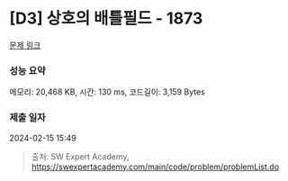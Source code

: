 # [D3] 상호의 배틀필드 - 1873 

[문제 링크](https://swexpertacademy.com/main/code/problem/problemDetail.do?contestProbId=AV5LyE7KD2ADFAXc) 

### 성능 요약

메모리: 20,468 KB, 시간: 130 ms, 코드길이: 3,159 Bytes

### 제출 일자

2024-02-15 15:49



> 출처: SW Expert Academy, https://swexpertacademy.com/main/code/problem/problemList.do